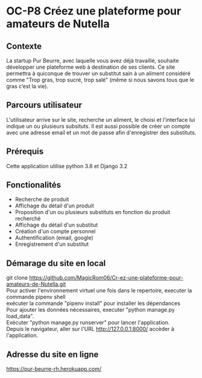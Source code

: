 # OC-P8 Créez une plateforme pour amateurs de Nutella

## Contexte
La startup Pur Beurre, avec laquelle vous avez déjà travaillé, souhaite développer une plateforme web à destination de ses clients. Ce site permettra à quiconque de trouver un substitut sain à un aliment considéré comme "Trop gras, trop sucré, trop salé" (même si nous savons tous que le gras c’est la vie).

## Parcours utilisateur
L'utilisateur arrive sur le site, recherche un aliment, le choisi et l'interface lui indique un ou plusieurs subsituts.
Il est aussi possible de créer un compte avec une adresse email et un mot de passe afin d'enregistrer des substituts.

## Prérequis
Cette application utilise python 3.8 et Django 3.2

## Fonctionalités
- Recherche de produit<br>
- Affichage du détail d'un produit<br>
- Proposition d'un ou plusieurs substituts en fonction du produit recherché<br>
- Affichage du détail d'un substitut<br>
- Création d'un compte personnel
- Authentification (email, google)
- Enregistrement d'un substitut

## Démarage du site en local
git clone https://github.com/MagicRom06/Cr-ez-une-plateforme-pour-amateurs-de-Nutella.git<br>
Pour activer l'environnement virtuel une fois dans le repertoire, executer la commande pipenv shell<br>
exécuter la commande "pipenv install" pour installer les dépendances<br>
Pour ajouter les données nécessaires, executer "python manage.py load_data".<br>
Exécuter "python manage.py runserver" pour lancer l'application.<br>
Depuis le navigateur, aller sur l'URL http://127.0.0.1:8000/ accèder à l'application.

## Adresse du site en ligne
https://pur-beurre-rh.herokuapp.com/